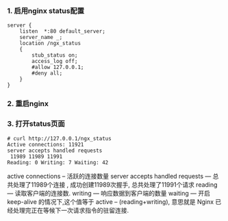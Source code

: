 

### **1. 启用nginx status配置**

```
server {
    listen  *:80 default_server;
    server_name _;
    location /ngx_status 
    {
        stub_status on;
        access_log off;
        #allow 127.0.0.1;
        #deny all;
    }
}

```

### **2. 重启nginx**

### **3. 打开status页面**

```
# curl http://127.0.0.1/ngx_status
Active connections: 11921 
server accepts handled requests
 11989 11989 11991 
Reading: 0 Writing: 7 Waiting: 42
```

active connections – 活跃的连接数量
server accepts handled requests — 总共处理了11989个连接 , 成功创建11989次握手, 总共处理了11991个请求
reading — 读取客户端的连接数.
writing — 响应数据到客户端的数量
waiting — 开启 keep-alive 的情况下,这个值等于 active – (reading+writing), 意思就是 Nginx 已经处理完正在等候下一次请求指令的驻留连接.